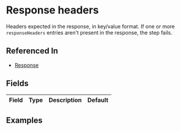 
# Response headers

Headers expected in the response, in key/value format. If one or more `responseHeaders` entries aren't present in the response, the step fails.

## Referenced In

- [Response](/docs/references/schemas/response)

## Fields

Field | Type | Description | Default
:-- | :-- | :-- | :--

## Examples
